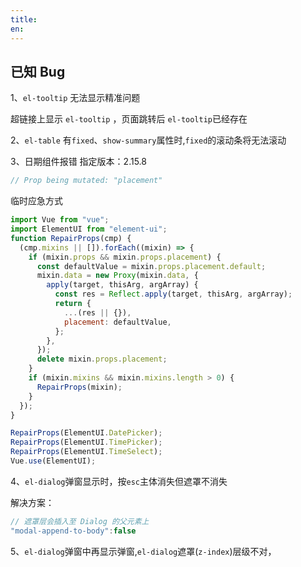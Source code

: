 ```yaml
---
title:
en:
---
```


## 已知 Bug

1、`el-tooltip` 无法显示精准问题

超链接上显示 `el-tooltip` ，页面跳转后 `el-tooltip`已经存在

2、`el-table` 有`fixed`、`show-summary`属性时,`fixed`的滚动条将无法滚动

3、日期组件报错 <el-tag size="mini">指定版本：2.15.8</el-tag>

```js
// Prop being mutated: "placement"
```

临时应急方式

```js
import Vue from "vue";
import ElementUI from "element-ui";
function RepairProps(cmp) {
  (cmp.mixins || []).forEach((mixin) => {
    if (mixin.props && mixin.props.placement) {
      const defaultValue = mixin.props.placement.default;
      mixin.data = new Proxy(mixin.data, {
        apply(target, thisArg, argArray) {
          const res = Reflect.apply(target, thisArg, argArray);
          return {
            ...(res || {}),
            placement: defaultValue,
          };
        },
      });
      delete mixin.props.placement;
    }
    if (mixin.mixins && mixin.mixins.length > 0) {
      RepairProps(mixin);
    }
  });
}

RepairProps(ElementUI.DatePicker);
RepairProps(ElementUI.TimePicker);
RepairProps(ElementUI.TimeSelect);
Vue.use(ElementUI);
```
4、`el-dialog`弹窗显示时，按`esc`主体消失但遮罩不消失

解决方案：
```js
// 遮罩层会插入至 Dialog 的父元素上
"modal-append-to-body":false
```
5、`el-dialog`弹窗中再显示弹窗,`el-dialog`遮罩(`z-index`)层级不对，
